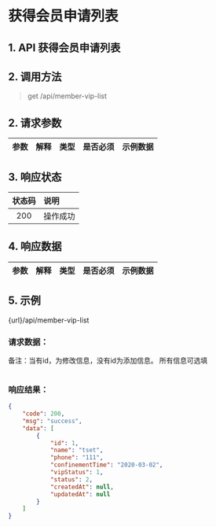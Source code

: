 # 获得会员申请列表

## 1. API 获得会员申请列表


## 2. 调用方法

> get /api/member-vip-list

## 2. 请求参数

参数 | 解释 | 类型 | 是否必须 | 示例数据
:---:|:---|:---:|:---:|:---



## 3. 响应状态

状态码 | 说明
:---:|:---
200 | 操作成功


## 4. 响应数据

参数 | 解释 | 类型 | 是否必须 | 示例数据
:---:|:---|:---:|:---:|:---



## 5. 示例
{url}/api/member-vip-list

### 请求数据：

备注：当有id，为修改信息，没有id为添加信息。
所有信息可选填

```json

```


### 响应结果：


```json
{
    "code": 200,
    "msg": "success",
    "data": [
        {
            "id": 1,
            "name": "tset",
            "phone": "111",
            "confinementTime": "2020-03-02",
            "vipStatus": 1,
            "status": 2,
            "createdAt": null,
            "updatedAt": null
        }
    ]
}
```
